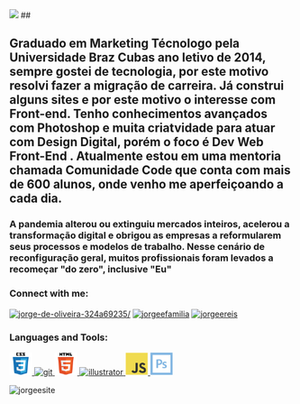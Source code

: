 

<div align "center">
<img src="https://user-images.githubusercontent.com/33360739/197096940-6a42d296-dcdc-4eae-9da9-0c8254ed85f7.png" "width="700px"/>
## <h2> Graduado em Marketing Técnologo pela Universidade Braz Cubas ano letivo de 2014, sempre gostei de tecnologia, por este motivo resolvi fazer a migração de carreira. Já construi alguns sites e por este motivo o interesse com Front-end. Tenho conhecimentos avançados com Photoshop e muita criatvidade para atuar com Design Digital, porém o foco é  Dev Web Front-End . Atualmente estou em uma mentoria chamada Comunidade Code que conta com mais de 600 alunos, onde venho me aperfeiçoando a cada dia.
<h3> A pandemia alterou ou extinguiu mercados inteiros, acelerou a transformação digital e obrigou as empresas a reformularem seus processos e modelos de trabalho. Nesse cenário de reconfiguração geral, muitos profissionais foram levados a recomeçar "do zero", inclusive "Eu"
<h3 align="left">Connect with me:</h3>
<p align="left">

<a href="https://linkedin.com/in/jorge-de-oliveira-324a69235/" target="blank"><img align="center" src="https://raw.githubusercontent.com/rahuldkjain/github-profile-readme-generator/master/src/images/icons/Social/linked-in-alt.svg" alt="jorge-de-oliveira-324a69235/" height="30" width="40" /></a>
<a href="https://instagram.com/jorgeefamilia" target="blank"><img align="center" src="https://raw.githubusercontent.com/rahuldkjain/github-profile-readme-generator/master/src/images/icons/Social/instagram.svg" alt="jorgeefamilia" height="30" width="40" /></a>
<a href="https://discord.gg/jorgeereis" target="blank"><img align="center" src="https://raw.githubusercontent.com/rahuldkjain/github-profile-readme-generator/master/src/images/icons/Social/discord.svg" alt="jorgeereis" height="30" width="40" /></a>
</p>

<h3 align="left">Languages and Tools:</h3>
<p align="left"> <a href="https://www.w3schools.com/css/" target="_blank" rel="noreferrer"> <img src="https://raw.githubusercontent.com/devicons/devicon/master/icons/css3/css3-original-wordmark.svg" alt="css3" width="40" height="40"/> </a> <a href="https://git-scm.com/" target="_blank" rel="noreferrer"> <img src="https://www.vectorlogo.zone/logos/git-scm/git-scm-icon.svg" alt="git" width="40" height="40"/> </a> <a href="https://www.w3.org/html/" target="_blank" rel="noreferrer"> <img src="https://raw.githubusercontent.com/devicons/devicon/master/icons/html5/html5-original-wordmark.svg" alt="html5" width="40" height="40"/> </a> <a href="https://www.adobe.com/in/products/illustrator.html" target="_blank" rel="noreferrer"> <img src="https://www.vectorlogo.zone/logos/adobe_illustrator/adobe_illustrator-icon.svg" alt="illustrator" width="40" height="40"/> </a> <a href="https://developer.mozilla.org/en-US/docs/Web/JavaScript" target="_blank" rel="noreferrer"> <img src="https://raw.githubusercontent.com/devicons/devicon/master/icons/javascript/javascript-original.svg" alt="javascript" width="40" height="40"/> </a> <a href="https://www.photoshop.com/en" target="_blank" rel="noreferrer"> <img src="https://raw.githubusercontent.com/devicons/devicon/master/icons/photoshop/photoshop-line.svg" alt="photoshop" width="40" height="40"/> </a> </p>

<p><img align="center" src="https://github-readme-stats.vercel.app/api/top-langs?username=jorgeesite&show_icons=true&locale=en&layout=compact" alt="jorgeesite" /></p>
